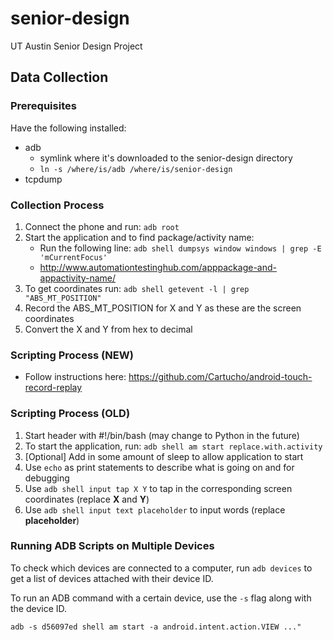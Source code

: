 # senior-design
UT Austin Senior Design Project

## Data Collection
### Prerequisites
Have the following installed:
- adb
  - symlink where it's downloaded to the senior-design directory
  - `ln -s /where/is/adb /where/is/senior-design`
- tcpdump

### Collection Process
1. Connect the phone and run: `adb root`
2. Start the application and to find package/activity name:
    - Run the following line: `adb shell dumpsys window windows | grep -E 'mCurrentFocus'`
    - http://www.automationtestinghub.com/apppackage-and-appactivity-name/
3. To get coordinates run: `adb shell getevent -l | grep "ABS_MT_POSITION"`
4. Record the ABS_MT_POSITION for X and Y as these are the screen coordinates
5. Convert the X and Y from hex to decimal

### Scripting Process (NEW)
- Follow instructions here: https://github.com/Cartucho/android-touch-record-replay

### Scripting Process (OLD)
1. Start header with #!/bin/bash (may change to Python in the future)
2. To start the application, run: `adb shell am start replace.with.activity`
3. [Optional] Add in some amount of sleep to allow application to start
6. Use `echo` as print statements to describe what is going on and for debugging
4. Use `adb shell input tap X Y` to tap in the corresponding screen coordinates (replace **X** and **Y**)
5. Use `adb shell input text placeholder` to input words (replace **placeholder**)

### Running ADB Scripts on Multiple Devices
To check which devices are connected to a computer, run `adb devices` to get a list of devices attached with their device ID.

To run an ADB command with a certain device, use the `-s` flag along with the device ID.

`adb -s d56097ed shell am start -a android.intent.action.VIEW ..."`